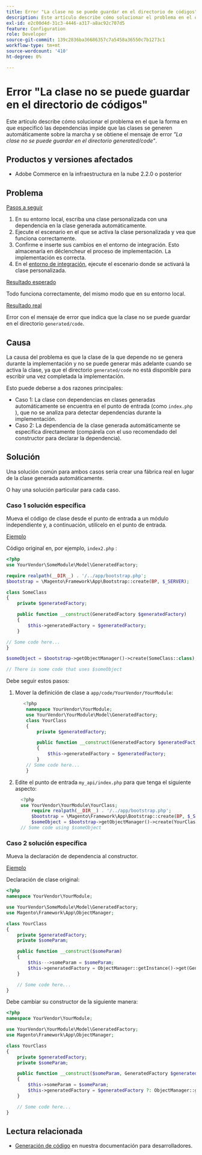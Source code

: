 ```yaml
---
title: Error "La clase no se puede guardar en el directorio de códigos"
description: Este artículo describe cómo solucionar el problema en el que la forma en que especificó las dependencias impide que las clases se generen automáticamente sobre la marcha y se obtiene el mensaje de error *"Class cannot be saved in the generated/code directory"*.
exl-id: e2c00d4d-31c3-4446-a317-a8ac92c707d5
feature: Configuration
role: Developer
source-git-commit: 139c2836ba36686357c7a5458a36550c7b1273c1
workflow-type: tm+mt
source-wordcount: '410'
ht-degree: 0%

---
```


# Error &quot;La clase no se puede guardar en el directorio de códigos&quot;

Este artículo describe cómo solucionar el problema en el que la forma en que especificó las dependencias impide que las clases se generen automáticamente sobre la marcha y se obtiene el mensaje de error *&quot;La clase no se puede guardar en el directorio generated/code&quot;*.

## Productos y versiones afectados

* Adobe Commerce en la infraestructura en la nube 2.2.0 o posterior

## Problema

<u>Pasos a seguir</u>

1. En su entorno local, escriba una clase personalizada con una dependencia en la clase generada automáticamente.
1. Ejecute el escenario en el que se activa la clase personalizada y vea que funciona correctamente.
1. Confirme e inserte sus cambios en el entorno de integración. Esto almacenaría en déclencheur el proceso de implementación. La implementación es correcta.
1. En el [entorno de integración](https://experienceleague.adobe.com/es/docs/experience-cloud-kcs/kbarticles/ka-27242), ejecute el escenario donde se activará la clase personalizada.

<u>Resultado esperado</u>

Todo funciona correctamente, del mismo modo que en su entorno local.

<u>Resultado real</u>

Error con el mensaje de error que indica que la clase no se puede guardar en el directorio `generated/code`.

## Causa

La causa del problema es que la clase de la que depende no se genera durante la implementación y no se puede generar más adelante cuando se activa la clase, ya que el directorio `generated/code` no está disponible para escribir una vez completada la implementación.

Esto puede deberse a dos razones principales:

* Caso 1: La clase con dependencias en clases generadas automáticamente se encuentra en el punto de entrada (como `index.php` ), que no se analiza para detectar dependencias durante la implementación.
* Caso 2: La dependencia de la clase generada automáticamente se especifica directamente (compárela con el uso recomendado del constructor para declarar la dependencia).

## Solución

Una solución común para ambos casos sería crear una fábrica real en lugar de la clase generada automáticamente.

O hay una solución particular para cada caso.

### Caso 1 solución específica

Mueva el código de clase desde el punto de entrada a un módulo independiente y, a continuación, utilícelo en el punto de entrada.

<u>Ejemplo</u>

Código original en, por ejemplo, `index2.php` :

```php
<?php
use YourVendor\SomeModule\Model\GeneratedFactory;

require realpath(__DIR__) . '/../app/bootstrap.php';
$bootstrap = \Magento\Framework\App\Bootstrap::create(BP, $_SERVER);

class SomeClass
{
    private $generatedFactory;

    public function __construct(GeneratedFactory $generatedFactory)
    {
        $this->generatedFactory = $generatedFactory;
    }

// Some code here...
}

$someObject = $bootstrap->getObjectManager()->create(SomeClass::class);

// There is some code that uses $someObject
```

Debe seguir estos pasos:

1. Mover la definición de clase a `app/code/YourVendor/YourModule`:

   ```php
      <?php
       namespace YourVendor\YourModule;
       use YourVendor\YourModule\Model\GeneratedFactory;
       class YourClass
       {
           private $generatedFactory;
   
           public function __construct(GeneratedFactory $generatedFactory)
           {
               $this->generatedFactory = $generatedFactory;
           }
       // Some code here...
       }
   ```

1. Edite el punto de entrada `my_api/index.php` para que tenga el siguiente aspecto:

   ```php
     <?php
     use YourVendor\YourModule\YourClass;
         require realpath(__DIR__) . '/../app/bootstrap.php';
         $bootstrap = \Magento\Framework\App\Bootstrap::create(BP, $_SERVER);
         $someObject = $bootstrap->getObjectManager()->create(YourClass::class);
     // Some code using $someObject
   ```

### Caso 2 solución específica

Mueva la declaración de dependencia al constructor.

<u>Ejemplo</u>

Declaración de clase original:

```php
<?php
namespace YourVendor\YourModule;

use YourVendor\SomeModule\Model\GeneratedFactory;
use Magento\Framework\App\ObjectManager;

class YourClass
{
    private $generatedFactory;
    private $someParam;

    public function __construct($someParam)
    {
        $this--->someParam = $someParam;
        $this->generatedFactory = ObjectManager::getInstance()->get(GeneratedFactory::class);
    }

    // Some code here...
}
```

Debe cambiar su constructor de la siguiente manera:

```php
<?php
namespace YourVendor\YourModule;

use YourVendor\YourModule\Model\GeneratedFactory;
use Magento\Framework\App\ObjectManager;

class YourClass
{
    private $generatedFactory;
    private $someParam;

    public function __construct($someParam, GeneratedFactory $generatedFactory = null)
    {
        $this->someParam = $someParam;
        $this->generatedFactory = $generatedFactory ?: ObjectManager::getInstance()->get(GeneratedFactory::class);
    }

    // Some code here...
}
```

## Lectura relacionada

* [Generación de código](https://developer.adobe.com/commerce/php/development/components/code-generation/) en nuestra documentación para desarrolladores.
